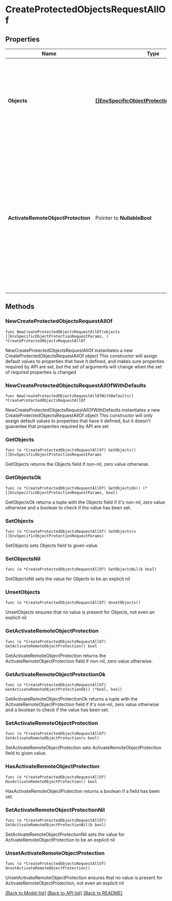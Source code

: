 # CreateProtectedObjectsRequestAllOf

## Properties

Name | Type | Description | Notes
------------ | ------------- | ------------- | -------------
**Objects** | [**[]EnvSpecificObjectProtectionRequestParams**](EnvSpecificObjectProtectionRequestParams.md) | Specifies the list of objects to be protected. Multiple objects from different adapters can be provided as input. | 
**ActivateRemoteObjectProtection** | Pointer to **NullableBool** | If set to true, it will look for the remote backup of the given user and object, and activates it. Creates a new backup if the remote backup is not found. After activation, this object cannot get snapshots from remote clusters. | [optional] 

## Methods

### NewCreateProtectedObjectsRequestAllOf

`func NewCreateProtectedObjectsRequestAllOf(objects []EnvSpecificObjectProtectionRequestParams, ) *CreateProtectedObjectsRequestAllOf`

NewCreateProtectedObjectsRequestAllOf instantiates a new CreateProtectedObjectsRequestAllOf object
This constructor will assign default values to properties that have it defined,
and makes sure properties required by API are set, but the set of arguments
will change when the set of required properties is changed

### NewCreateProtectedObjectsRequestAllOfWithDefaults

`func NewCreateProtectedObjectsRequestAllOfWithDefaults() *CreateProtectedObjectsRequestAllOf`

NewCreateProtectedObjectsRequestAllOfWithDefaults instantiates a new CreateProtectedObjectsRequestAllOf object
This constructor will only assign default values to properties that have it defined,
but it doesn't guarantee that properties required by API are set

### GetObjects

`func (o *CreateProtectedObjectsRequestAllOf) GetObjects() []EnvSpecificObjectProtectionRequestParams`

GetObjects returns the Objects field if non-nil, zero value otherwise.

### GetObjectsOk

`func (o *CreateProtectedObjectsRequestAllOf) GetObjectsOk() (*[]EnvSpecificObjectProtectionRequestParams, bool)`

GetObjectsOk returns a tuple with the Objects field if it's non-nil, zero value otherwise
and a boolean to check if the value has been set.

### SetObjects

`func (o *CreateProtectedObjectsRequestAllOf) SetObjects(v []EnvSpecificObjectProtectionRequestParams)`

SetObjects sets Objects field to given value.


### SetObjectsNil

`func (o *CreateProtectedObjectsRequestAllOf) SetObjectsNil(b bool)`

 SetObjectsNil sets the value for Objects to be an explicit nil

### UnsetObjects
`func (o *CreateProtectedObjectsRequestAllOf) UnsetObjects()`

UnsetObjects ensures that no value is present for Objects, not even an explicit nil
### GetActivateRemoteObjectProtection

`func (o *CreateProtectedObjectsRequestAllOf) GetActivateRemoteObjectProtection() bool`

GetActivateRemoteObjectProtection returns the ActivateRemoteObjectProtection field if non-nil, zero value otherwise.

### GetActivateRemoteObjectProtectionOk

`func (o *CreateProtectedObjectsRequestAllOf) GetActivateRemoteObjectProtectionOk() (*bool, bool)`

GetActivateRemoteObjectProtectionOk returns a tuple with the ActivateRemoteObjectProtection field if it's non-nil, zero value otherwise
and a boolean to check if the value has been set.

### SetActivateRemoteObjectProtection

`func (o *CreateProtectedObjectsRequestAllOf) SetActivateRemoteObjectProtection(v bool)`

SetActivateRemoteObjectProtection sets ActivateRemoteObjectProtection field to given value.

### HasActivateRemoteObjectProtection

`func (o *CreateProtectedObjectsRequestAllOf) HasActivateRemoteObjectProtection() bool`

HasActivateRemoteObjectProtection returns a boolean if a field has been set.

### SetActivateRemoteObjectProtectionNil

`func (o *CreateProtectedObjectsRequestAllOf) SetActivateRemoteObjectProtectionNil(b bool)`

 SetActivateRemoteObjectProtectionNil sets the value for ActivateRemoteObjectProtection to be an explicit nil

### UnsetActivateRemoteObjectProtection
`func (o *CreateProtectedObjectsRequestAllOf) UnsetActivateRemoteObjectProtection()`

UnsetActivateRemoteObjectProtection ensures that no value is present for ActivateRemoteObjectProtection, not even an explicit nil

[[Back to Model list]](../README.md#documentation-for-models) [[Back to API list]](../README.md#documentation-for-api-endpoints) [[Back to README]](../README.md)



